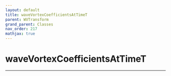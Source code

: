 ```yaml
---
layout: default
title: waveVortexCoefficientsAtTimeT
parent: WVTransform
grand_parent: Classes
nav_order: 217
mathjax: true
---
```


#  waveVortexCoefficientsAtTimeT




---

